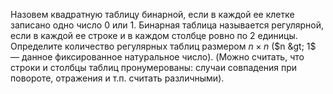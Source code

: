 Назовем квадратную таблицу бинарной, если в каждой ее клетке записано одно число $0$ или $1$. Бинарная таблица называется регулярной, если в каждой ее строке и в каждом столбце ровно по 2 единицы. Определите количество регулярных таблиц размером $n\times n$ ($n &gt; 1$ — данное фиксированное натуральное число). (Можно считать, что строки и столбцы таблиц пронумерованы: случаи совпадения при повороте, отражения и т.п. считать различными).